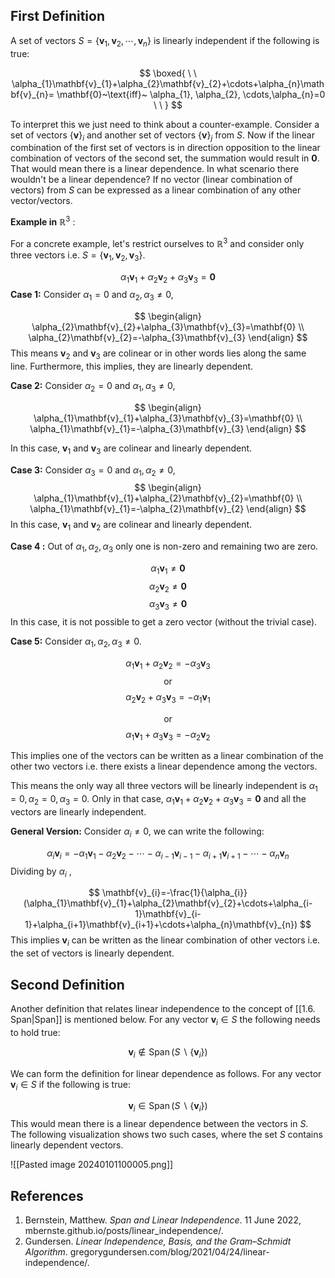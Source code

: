 
## First Definition 

A set of vectors $S=\{ \mathbf{v}_{1}, \mathbf{v}_{2},\cdots, \mathbf{v}_{n}\}$  is linearly independent if the following is true:

$$
\boxed{
\ \
\alpha_{1}\mathbf{v}_{1}+\alpha_{2}\mathbf{v}_{2}+\cdots+\alpha_{n}\mathbf{v}_{n}= \mathbf{0}~\text{iff}~ \alpha_{1}, \alpha_{2}, \cdots,\alpha_{n}=0 \ \ }
$$

To interpret this we just need to think about a counter-example. Consider a set of vectors $\{\mathbf{v}\}_{i}$ and another set of vectors $\{\mathbf{v}\}_{j}$ from $S$. Now if the linear combination of the first set of vectors is in direction opposition to the linear combination of vectors of the second set, the summation would result in  $\mathbf{0}$. That would mean there is a linear dependence. In what scenario there wouldn't be a linear dependence? 
If no vector (linear combination of vectors) from $S$ can be expressed as a linear combination of any other vector/vectors.

**Example in** $\mathbb{R}^3$ :

For a concrete example, let's restrict ourselves to $\mathbb{R}^3$ and consider only three vectors i.e. $S=\{ \mathbf{v}_{1},\mathbf{v}_{2},\mathbf{v}_{3}\}$.

$$
\alpha_{1} \mathbf{v}_1+\alpha_{2}\mathbf{v}_{2}+\alpha_{3}\mathbf{v}_{3}=\mathbf{0}
$$
**Case 1:** Consider $\alpha_{1}=0$ and $\alpha_{2},\alpha_{3}\neq 0$,  

$$
\begin{align}
\alpha_{2}\mathbf{v}_{2}+\alpha_{3}\mathbf{v}_{3}=\mathbf{0} \\
\alpha_{2}\mathbf{v}_{2}=-\alpha_{3}\mathbf{v}_{3}
\end{align}
$$
This means $\mathbf{v}_{2}$  and $\mathbf{v}_{3}$ are colinear or in other words lies along the same line. Furthermore, this implies, they are linearly dependent.

**Case 2:** Consider $\alpha_{2}=0$ and $\alpha_{1},\alpha_{3}\neq 0$,

$$
\begin{align}
\alpha_{1}\mathbf{v}_{1}+\alpha_{3}\mathbf{v}_{3}=\mathbf{0} \\
\alpha_{1}\mathbf{v}_{1}=-\alpha_{3}\mathbf{v}_{3}
\end{align}
$$

In this case, $\mathbf{v}_{1}$ and $\mathbf{v}_{3}$ are colinear and linearly dependent.

**Case 3:** Consider $\alpha_{3}=0$ and $\alpha_{1},\alpha_{2}\neq 0$,
$$
\begin{align}
\alpha_{1}\mathbf{v}_{1}+\alpha_{2}\mathbf{v}_{2}=\mathbf{0} \\
\alpha_{1}\mathbf{v}_{1}=-\alpha_{2}\mathbf{v}_{2}
\end{align}
$$
In this case, $\mathbf{v}_{1}$ and $\mathbf{v}_{2}$ are colinear and linearly dependent.

**Case 4 :** Out of $\alpha_{1},\alpha_{2},\alpha_{3}$  only one is non-zero and remaining two are zero. 

$$
\alpha_{1}\mathbf{v}_{1} \neq \mathbf{0}
$$
$$
\alpha_{2}\mathbf{v}_{2} \neq \mathbf{0}
$$
$$
\alpha_{3}\mathbf{v}_{3} \neq \mathbf{0}
$$
In this case, it is not possible to get a zero vector (without the trivial case).

**Case 5:**  Consider $\alpha_{1},\alpha_{2},\alpha_{3} \neq 0$.

$$
\alpha_{1} \mathbf{v}_1+\alpha_{2}\mathbf{v}_{2}=-\alpha_{3}\mathbf{v}_{3}
$$
$$
\text{or}
$$
$$
\alpha_{2} \mathbf{v}_2+\alpha_{3}\mathbf{v}_{3}=-\alpha_{1}\mathbf{v}_{1}
$$

$$
\text{or}
$$
$$
\alpha_{1} \mathbf{v}_1+\alpha_{3}\mathbf{v}_{3}=-\alpha_{2}\mathbf{v}_{2}
$$

This implies one of the vectors can be written as a linear combination of the other two vectors i.e. there exists a linear dependence among the vectors.

This means the only way all three vectors will be linearly independent is $\alpha_{1}=0,\alpha_{2}=0,\alpha_{3}=0$. Only in that case, $\alpha_{1} \mathbf{v}_1+\alpha_{2}\mathbf{v}_{2}+\alpha_{3}\mathbf{v}_{3}=\mathbf{0}$ and all the vectors are linearly independent.

**General Version:** 
Consider $\alpha_{i}\neq 0$, we can write the following:

$$
\alpha_{i}\mathbf{v}_{i}=-\alpha_{1}\mathbf{v}_{1}-\alpha_{2}\mathbf{v}_{2}-\cdots-\alpha_{i-1}\mathbf{v}_{i-1}-\alpha_{i+1}\mathbf{v}_{i+1}-\cdots-\alpha_{n}\mathbf{v}_{n}
$$
Dividing by $\alpha_{i}$ ,

$$
\mathbf{v}_{i}=-\frac{1}{\alpha_{i}}(\alpha_{1}\mathbf{v}_{1}+\alpha_{2}\mathbf{v}_{2}+\cdots+\alpha_{i-1}\mathbf{v}_{i-1}+\alpha_{i+1}\mathbf{v}_{i+1}+\cdots+\alpha_{n}\mathbf{v}_{n})
$$
This implies $\mathbf{v}_{i}$ can be written as the linear combination of other vectors i.e. the set of vectors is linearly dependent.

## Second Definition

Another definition that relates linear independence to the concept of [[1.6. Span|Span]] is mentioned below. For any vector $\mathbf{v}_{i}\in S$ the following needs to hold true: 

$$
\mathbf{v}_i \notin \operatorname{Span}\left(S \backslash\left\{\mathbf{v}_i\right\}\right)
$$

We can form the definition for linear dependence as follows. For any vector $\mathbf{v}_{i}\in S$ if the following is true:

$$
\mathbf{v}_i \in \operatorname{Span}\left(S \backslash\left\{\mathbf{v}_i\right\}\right)
$$
This would mean there is a linear dependence between the vectors in $S$.
The following visualization shows two such cases, where the set $S$ contains linearly dependent vectors.

![[Pasted image 20240101100005.png]]

## References

1.  Bernstein, Matthew. _Span and Linear Independence_. 11 June 2022, mbernste.github.io/posts/linear_independence/.
2. Gundersen. _Linear Independence, Basis, and the Gram–Schmidt Algorithm_. gregorygundersen.com/blog/2021/04/24/linear-independence/.








